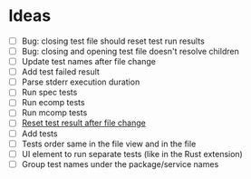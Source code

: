 # Ideas

- [ ] Bug: closing test file should reset test run results
- [ ] Bug: closing and opening test file doesn't resolve children
- [ ] Update test names after file change
- [ ] Add test failed result
- [ ] Parse stderr execution duration
- [ ] Run spec tests
- [ ] Run ecomp tests
- [ ] Run mcomp tests
- [ ] [Reset test result after file change](https://code.visualstudio.com/api/extension-guides/testing#publishonly-controllers)
- [ ] Add tests
- [ ] Tests order same in the file view and in the file
- [ ] UI element to run separate tests (like in the Rust extension)
- [ ] Group test names under the package/service names

